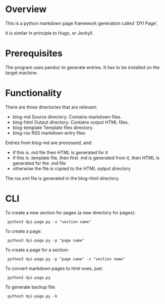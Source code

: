 
# Overview

This is a python markdown page framework generation called 'DYI Page'.

It is similar in principle to Hugo, or Jeckyll.

# Prerequisites

The program uses pandoc to generate entries. It has to be installed on the target machine.

# Functionality

There are three directories that are relevant:
- blog-md Source directory. Contains markdown files.
- blog-html Output directory. Contains output HTML files.
- blog-template Template files directory.
- blog-rss RSS markdown entry files

Entries from blog-md are processed, and:
- if this is .md file then HTML is generated for it
- if this is .template file, then first .md is generated from it, then HTML is generated for the .md file
- otherwise the file is copied to the HTML output directory

The rss.xml file is generated in the blog-html directory.

# CLI

To create a new section for pages (a new directory for pages):
```
 python3 dyi-page.py -s "section name"
```

To create a page:
```
 python3 dyi-page.py -p "page name"
```

To create a page for a section:
```
 python3 dyi-page.py -p "page name" -s "section name"
```

To convert markdown pages to html ones, just:
```
 python3 dyi-page.py
```

To generate backup file:
```
 python3 dyi-page.py -b
```
